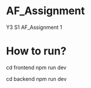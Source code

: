 # AF_Assignment
Y3 S1 AF_Assignment 1


# How to run?
cd frontend
npm run dev

cd backend
npm run dev